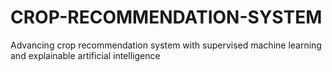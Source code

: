# CROP-RECOMMENDATION-SYSTEM
Advancing crop recommendation system with supervised machine learning and explainable artificial intelligence
